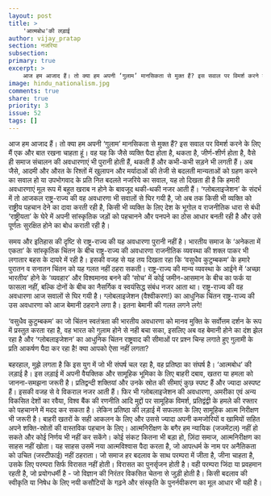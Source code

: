 ```yaml
---
layout: post
title: >
    'आत्मबोध'की लड़ाई
author: vijay_pratap
section: नजरिया
subsection:
primary: true
excerpt: >
    आज हम आजाद हैं। तो क्या हम अपनी ‘गुलाम’ मानसिकता से मुक्त हैं? इस सवाल पर विमर्श करने के लिए मैं एक और बात रखना चाहता हूं। वह यह कि जैसे व्यक्ति पैदा होता है, थकता है, जीर्ण-शीर्ण होता है, वैसे ही समाज संचालन की अवधारणाएं भी पुरानी होती हैं, थकती हैं और कभी-कभी सड़ने भी लगती हैं।
image: hindu_nationalism.jpg
comments: true
share: true
priority: 3
issue: 52
tags: []
---
```


आज हम आजाद हैं। तो क्या हम अपनी ‘गुलाम’ मानसिकता से मुक्त हैं? इस सवाल पर विमर्श करने के लिए मैं एक और बात रखना चाहता हूं। वह यह कि जैसे व्यक्ति पैदा होता है, थकता है, जीर्ण-शीर्ण होता है, वैसे ही समाज संचालन की अवधारणाएं भी पुरानी होती हैं, थकती हैं और कभी-कभी सड़ने भी लगती हैं। अब जैसे, आदमी और औरत के रिश्तों में खुलापन और मर्यादाओं की तेजी से बदलती मान्यताओं को ग्रहण करने का सवाल हो या उपभोगवाद के प्रति नित बदलते नजरिये का सवाल, यह तो दिखता ही है कि हमारी अवधारणाएं मूल रूप में बहुत खराब न होने के बावजूद थकी-थकी नजर आती हैं। ‘ग्लोबलाइजेशन’ के संदर्भ में तो आजकल राष्ट्र-राज्य की वह अवधारणा भी सवालों से घिर गयी है, जो अब तक किसी भी व्यक्ति को राष्ट्रीय पहचान देने का दावा करती रही है, किसी भी व्यक्ति के लिए देश के भूगोल व राजनीतिक धारा से बंधी ‘राष्ट्रीयता’ के घेरे में अपनी सांस्कृतिक जड़ों  को पहचानने और पनपने का ठोस आधार बनती रही है और उसे पूर्णतः सुरक्षित होने का बोध कराती रही है।

समय और इतिहास की दृष्टि से राष्ट्र-राज्य की यह अवधारणा पुरानी नहीं है। भारतीय समाज के ‘अनेकता में एकता’ के सांस्कृतिक चिंतन के बीच राष्ट्र-राज्य की अवधारणा राजनीतिक व्यवस्था की शक्ल पाकर भी लगातार बहस के दायरे में रही है। इसकी वजह से यह तय दिखता रहा कि ‘वसुधैव कुटुम्बकम’ के हमारे पुरातन व सनातन चिंतन को यह गलत नहीं ठहरा सकती। राष्ट्र-राज्य की मान्य व्यवस्था के आईने में ‘अच्छा भारतीय’ होने के ‘व्यवहार’ और विश्वमानव बनने की ‘सोच’ में कोई जमीन-आसमान के बीच का फर्क या फासला नहीं, बल्कि दोनों के बीच का नैसर्गिक व स्वयंसिद्ध संबंध नजर आता था। राष्ट्र-राज्य की वह अवधारणा आज सवालों से घिर गयी है। ग्लोबलाइजेशन (वैश्वीकरण!) का आधुनिक चिंतन राष्ट्र-राज्य की उस अवधारणा को आज बेमानी ठहराने लगा है। इतना बेमानी की गलत लगने लगे!

‘वसुधैव कुटुम्बकम’ का जो चिंतन स्वतंत्रता की भारतीय अवधारणा को मानव मुक्ति के सर्वोत्तम दर्शन के रूप में प्रस्तुत करता रहा है, वह भारत को गुलाम होने से नही बचा सका, इसलिए अब वह बेमानी होने का दंश झेल रहा है और ‘ग्लोबलाइजेशन’ का आधुनिक चिंतन राष्ट्रवाद की सीमाओं पर प्रश्न चिन्ह लगाते हुए गुलामी के प्रति आकर्षण पैदा कर रहा है! क्या आपको ऐसा नहीं लगता?

बहरहाल, मुझे लगता है कि इस युग में जो भी संघर्ष चल रहा है, वह प्रतिष्ठा का संघर्ष है। ‘आत्मबोध’ की लड़ाई है। इस लड़ाई में अपनी वैयक्तिक और सामूहिक भूमिका के लिए बाहरी दबाव, खतरा या हमला को जानना-समझना जरूरी है। प्रतिद्वन्दी शक्तियां और उनके स्रोत की सीमाएं कुछ स्पष्ट हैं और ज्यादा अस्पष्ट हैं। इसकी वजह से वे विकराल नजर आती हैं। फिर भी ग्लोबलाइजेशन की अवधारणा, अमरीका एवं अन्य विकसित देशों का रवैया, विश्व बैंक की रणनीति आदि मुद्दों पर सामूहिक विमर्श, प्रतिद्वंद्वी के हमले की रफ्तार को पहचानने में मदद कर सकता है। लेकिन प्रतिष्ठा की लड़ाई में सफलता के लिए सामूहिक आत्म निरीक्षण भी जरूरी है। बाहरी खतरों के सही आकलन के लिए और उससे ज्यादा अपनी कमजोरियों व खामियों सहित अपने शक्ति-स्रोतों की वास्तविक पहचान के लिए। आत्मनिरीक्षण के बगैर हम न्यायिक (जजमेंटल) नहीं हो सकते और कोई निर्णय भी नहीं कर सकेंगे। कोई संकट कितना भी बड़ा हो, ज़िंदा समाज, आत्मनिरीक्षण का साहस नहीं खोता। यह साहस उसमें नया आत्मविश्वास पैदा करता है, जो आपत्धर्म के नाम पर अनैतिकता को उचित (जस्टीफाई) नहीं ठहराता। जो समाज हर बदलाव के साथ परम्परा में जीता है, जीना चाहता है, उसके लिए परम्परा सिर्फ विरासत नहीं होती। विरासत का पुनर्सृजन होती है। वही परम्परा जिंदा या प्रवहमान रहती है, जो प्रयोगधर्मी है - जो विज्ञान की निरंतर विकसित चेतना से जुड़ी होती है। किसी बदलाव की स्वीकृति या निषेध के लिए नयी कसौटियों के गढ़ने और संस्कृति के पुनर्नवीकरण का मूल आधार भी यही है।